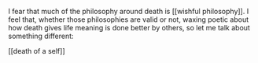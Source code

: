 I fear that much of the philosophy around death is [[wishful philosophy]]. I feel that, whether those philosophies are valid or not, waxing poetic about how death gives life meaning is done better by others, so let me talk about something different:

[[death of a self]]
